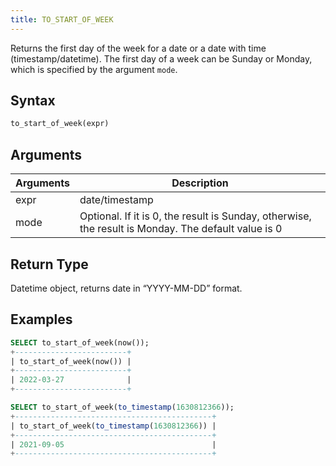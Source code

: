 ```yaml
---
title: TO_START_OF_WEEK
---
```


Returns the first day of the week for a date or a date with time (timestamp/datetime). The first day of a week can be Sunday or Monday, which is specified by the argument `mode`.

## Syntax

```sql
to_start_of_week(expr)
```

## Arguments

| Arguments | Description                                                                                         |
| --------- | --------------------------------------------------------------------------------------------------- |
| expr      | date/timestamp                                                                                      |
| mode      | Optional. If it is 0, the result is Sunday, otherwise, the result is Monday. The default value is 0 |

## Return Type

Datetime object, returns date in “YYYY-MM-DD” format.

## Examples

```sql
SELECT to_start_of_week(now());
+-------------------------+
| to_start_of_week(now()) |
+-------------------------+
| 2022-03-27              |
+-------------------------+

SELECT to_start_of_week(to_timestamp(1630812366));
+--------------------------------------------+
| to_start_of_week(to_timestamp(1630812366)) |
+--------------------------------------------+
| 2021-09-05                                 |
+--------------------------------------------+
```
